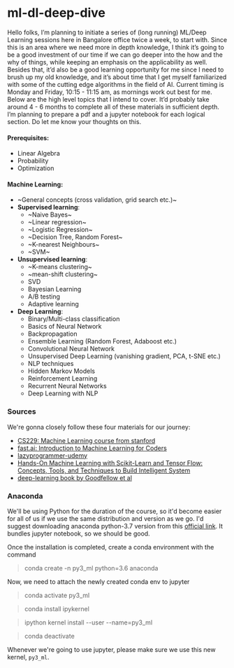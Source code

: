 # ml-dl-deep-dive

Hello folks, I’m planning to initiate a series of (long running) ML/Deep Learning sessions here in Bangalore office twice a week, to start with. Since this is an area where we need more in depth knowledge, I think it’s going to be a good investment of our time if we can go deeper into the how and the why of things, while keeping an emphasis on the applicability as well. Besides that, it’d also be a good learning opportunity for me since I need to brush up my old knowledge, and it’s about time that I get myself familiarized with some of the cutting edge algorithms in the field of AI. Current timing is Monday and Friday, 10:15 - 11:15 am, as mornings work out best for me. Below are the high level topics that I intend to cover. It’d probably take around 4 - 6 months to complete all of these materials in sufficient depth. I’m planning to prepare a pdf and a jupyter notebook for each logical section. Do let me know your thoughts on this.

#### Prerequisites:
- Linear Algebra
- Probability
- Optimization

#### Machine Learning:
- ~General concepts (cross validation, grid search etc.)~
- **Supervised learning**:
 	- ~Naive Bayes~
 	- ~Linear regression~
 	- ~Logistic Regression~
 	- ~Decision Tree, Random Forest~
 	- ~K-nearest Neighbours~
 	- ~SVM~
- **Unsupervised learning**:
	- ~K-means clustering~
	- ~mean-shift clustering~
	- SVD
	- Bayesian Learning
	- A/B testing
	- Adaptive learning
- **Deep Learning**:
	- Binary/Multi-class classification
	- Basics of Neural Network
	- Backpropagation
	- Ensemble Learning (Random Forest, Adaboost etc.)
	- Convolutional Neural Network
	- Unsupervised Deep Learning (vanishing gradient, PCA, t-SNE etc.)
	- NLP techniques
	- Hidden Markov Models
	- Reinforcement Learning
	- Recurrent Neural Networks
	- Deep Learning with NLP

### Sources
We're gonna closely follow these four materials for our journey:

* [CS229: Machine Learning course from stanford](http://cs229.stanford.edu/syllabus.html)
* [fast.ai: Introduction to Machine Learning for Coders](http://course18.fast.ai/ml)
* [lazyprogrammer-udemy](https://deeplearningcourses.com/course_order)
* [Hands-On Machine Learning with Scikit-Learn and Tensor Flow: Concepts, Tools, and Techniques to Build Intelligent System](https://www.amazon.in/Hands-Machine-Learning-Scikit-Learn-Tensor/dp/9352135210/ref=sr_1_1?crid=1DYL86KS3B7IV&keywords=aurelien+geron&qid=1561703909&s=gateway&sprefix=aurelion%2Caps%2C270&sr=8-1)
* [deep-learning book by Goodfellow et al](https://www.deeplearningbook.org/)

### Anaconda
We'll be using Python for the duration of the course, so it'd become easier for all of us if we use the same distribution and version as we go. I'd suggest downloading anaconda python-3.7 version from this [official link](https://www.anaconda.com/distribution/). It bundles jupyter notebook, so we should be good.

Once the installation is completed, create a conda environment with the command
> conda create -n py3_ml python=3.6 anaconda

Now, we need to attach the newly created conda env to jupyter
> conda activate py3_ml

> conda install ipykernel

> ipython kernel install --user --name=py3_ml

> conda deactivate

Whenever we're going to use jupyter, please make sure we use this new kernel, `py3_ml`.
